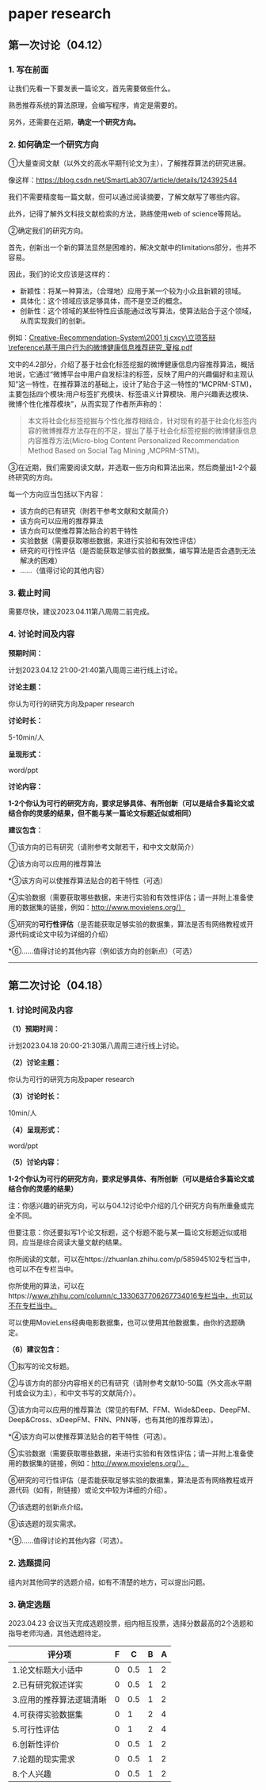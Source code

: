 # paper research

## 第一次讨论（04.12）

### 1. 写在前面

让我们先看一下要发表一篇论文，首先需要做些什么。

熟悉推荐系统的算法原理，会编写程序，肯定是需要的。

另外，还需要在近期，**确定一个研究方向。**

### 2. 如何确定一个研究方向

①大量查阅文献（以外文的高水平期刊论文为主），了解推荐算法的研究进展。

像这样：https://blog.csdn.net/SmartLab307/article/details/124392544

我们不需要精度每一篇文献，但可以通过阅读摘要，了解文献写了哪些内容。

此外，记得了解外文科技文献检索的方法，熟练使用web of science等网站。

②确定我们的研究方向。

首先，创新出一个新的算法显然是困难的，解决文献中的limitations部分，也并不容易。

因此，我们的论文应该是这样的：

- 新颖性：将某一种算法，（合理地）应用于某一个较为小众且新颖的领域。
- 具体化：这个领域应该足够具体，而不是空泛的概念。
- 创新性：这个领域的某些特性应该能通过改写算法，使算法贴合于这个领域，从而实现我们的创新。

例如：[Creative-Recommendation-System\2001 tj cxcy\立项答辩\reference\基于用户行为的微博健康信息推荐研究_夏榕.pdf](https://github.com/ChestnutSilver/Creative-Recommendation-System/blob/main/2001%20tj%20cxcy/%E7%AB%8B%E9%A1%B9%E7%AD%94%E8%BE%A9/reference/%E5%9F%BA%E4%BA%8E%E7%94%A8%E6%88%B7%E8%A1%8C%E4%B8%BA%E7%9A%84%E5%BE%AE%E5%8D%9A%E5%81%A5%E5%BA%B7%E4%BF%A1%E6%81%AF%E6%8E%A8%E8%8D%90%E7%A0%94%E7%A9%B6_%E5%A4%8F%E6%A6%95.pdf)

文中的4.2部分，介绍了基于社会化标签挖掘的微博健康信息内容推荐算法，概括地说，它通过“微博平台中用户自发标注的标签，反映了用户的兴趣偏好和主观认知”这一特性，在推荐算法的基础上，设计了贴合于这一特性的“MCPRM-STM)，主要包括四个模块:用户标签扩充模块、标签语义计算模块、用户兴趣表达模块、微博个性化推荐模块”，从而实现了作者所声称的：

> 本文将社会化标签挖掘与个性化推荐相结合，针对现有的基于社会化标签内容的微博推荐方法存在的不足，提出了基于社会化标签挖掘的微博健康信息内容推荐方法(Micro-blog Content Personalized Recommendation Method Based on Social Tag Mining ,MCPRM-STM)。

③在近期，我们需要阅读文献，并选取一些方向和算法出来，然后商量出1-2个最终研究的方向。

每一个方向应当包括以下内容：

- 该方向的已有研究（附若干参考文献和文献简介）
- 该方向可以应用的推荐算法
- 该方向可以使推荐算法贴合的若干特性
- 实验数据（需要获取哪些数据，来进行实验和有效性评估）
- 研究的可行性评估（是否能获取足够实验的数据集，编写算法是否会遇到无法解决的困难）
- ……（值得讨论的其他内容）

### 3. 截止时间

需要尽快，建议2023.04.11第八周周二前完成。

### 4. 讨论时间及内容

**预期时间：**

计划2023.04.12 21:00-21:40第八周周三进行线上讨论。

**讨论主题：**

你认为可行的研究方向及paper research

**讨论时长：**

5-10min/人

**呈现形式：**

word/ppt

**讨论内容：**

**1-2个你认为可行的研究方向，要求足够具体、有所创新（可以是结合多篇论文或结合你的灵感的结果，但不能与某一篇论文标题近似或相同）**

**建议包含：**

①该方向的已有研究（请附参考文献若干，和中文文献简介）

②该方向可以应用的推荐算法

*③该方向可以使推荐算法贴合的若干特性（可选）

④实验数据（需要获取哪些数据，来进行实验和有效性评估；请一并附上准备使用的数据集的链接，例如：http://www.movielens.org/）

⑤研究的**可行性评估**（是否能获取足够实验的数据集，算法是否有网络教程或开源代码或论文中较为详细的介绍）

*⑥……值得讨论的其他内容（例如该方向的创新点）（可选）

---

## 第二次讨论（04.18）

### 1. 讨论时间及内容

**（1）预期时间：**

计划2023.04.18 20:00-21:30第八周周三进行线上讨论。

**（2）讨论主题：**

你认为可行的研究方向及paper research

**（3）讨论时长：**

10min/人

**（4）呈现形式：**

word/ppt

**（5）讨论内容：**

**1-2个你认为可行的研究方向，要求足够具体、有所创新（可以是结合多篇论文或结合你的灵感的结果）**

注：你感兴趣的研究方向，可以与04.12讨论中介绍的几个研究方向有所重叠或完全不同。

但要注意：你还要拟写1个论文标题，这个标题不能与某一篇论文标题近似或相同，应当是综合阅读大量文献的结果。

你所阅读的文献，可以在https://zhuanlan.zhihu.com/p/585945102专栏当中，也可以不在专栏当中。

你所使用的算法，可以在https://www.zhihu.com/column/c_1330637706267734016专栏当中，也可以不在专栏当中。

可以使用MovieLens经典电影数据集，也可以使用其他数据集，由你的选题确定。

**（6）建议包含：**

①拟写的论文标题。

②与该方向的部分内容相关的已有研究（请附参考文献10-50篇（外文高水平期刊或会议为主），和中文书写的文献简介）。

③该方向可以应用的推荐算法（常见的有FM、FFM、Wide&Deep、DeepFM、Deep&Cross、xDeepFM、FNN、PNN等，也有其他的推荐算法）。

*④该方向可以使推荐算法贴合的若干特性（可选）。

⑤实验数据（需要获取哪些数据，来进行实验和有效性评估；请一并附上准备使用的数据集的链接，例如：http://www.movielens.org/）。

⑥研究的可行性评估（是否能获取足够实验的数据集，算法是否有网络教程或开源代码（如有，附链接）或论文中较为详细的介绍）。

⑦该选题的创新点介绍。

⑧该选题的现实需求。

*⑨……值得讨论的其他内容（可选）。

### 2. 选题提问

组内对其他同学的选题介绍，如有不清楚的地方，可以提出问题。

### 3. 确定选题

2023.04.23 会议当天完成选题投票，组内相互投票，选择分数最高的2个选题和指导老师沟通，其他选题待定。

| 评分项                   | F    | C    | B    | A    |
| ------------------------ | ---- | ---- | ---- | ---- |
| 1.论文标题大小适中       | 0    | 0.5  | 1    | 2    |
| 2.已有研究叙述详实       | 0    | 0.5  | 1    | 2    |
| 3.应用的推荐算法逻辑清晰 | 0    | 0.5  | 1    | 2    |
| 4.可获得实验数据集       | 0    | 1    | 2    | 4    |
| 5.可行性评估             | 0    | 1    | 2    | 4    |
| 6.创新性评价             | 0    | 0.5  | 1    | 2    |
| 7.论题的现实需求         | 0    | 0.5  | 1    | 2    |
| 8.个人兴趣               | 0    | 0.5  | 1    | 2    |

